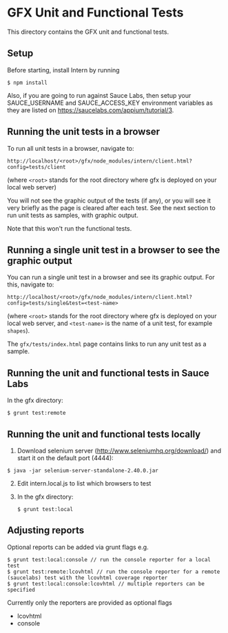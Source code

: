 # GFX Unit and Functional Tests

This directory contains the GFX unit and functional tests.

## Setup

Before starting, install Intern by running

```
$ npm install
```

Also, if you are going to run against Sauce Labs, then
setup your SAUCE_USERNAME and SAUCE_ACCESS_KEY environment variables as they are listed
on https://saucelabs.com/appium/tutorial/3.


## Running the unit tests in a browser

To run all unit tests in a browser, navigate to:

```
http://localhost/<root>/gfx/node_modules/intern/client.html?config=tests/client
```

(where `<root>` stands for the root directory where gfx is deployed on your local web server)

You will not see the graphic output of the tests (if any), or you will see it very briefly as the page is cleared
after each test. See the next section to run unit tests as samples, with graphic output.

Note that this won't run the functional tests.


## Running a single unit test in a browser to see the graphic output

You can run a single unit test in a browser and see its graphic output. For this, navigate to:

```
http://localhost/<root>/gfx/node_modules/intern/client.html?config=tests/single&test=<test-name>
```

(where `<root>` stands for the root directory where gfx is deployed on your local web server, and `<test-name>` is the
name of a unit test, for example `shapes`).

The `gfx/tests/index.html` page contains links to run any unit test as a sample.

## Running the unit and functional tests in Sauce Labs

In the gfx directory:

```
$ grunt test:remote
```

## Running the unit and functional tests locally

1) Download selenium server (http://www.seleniumhq.org/download/) and start it on the default port (4444):

```
$ java -jar selenium-server-standalone-2.40.0.jar
```

2) Edit intern.local.js to list which browsers to test

3) In the gfx directory:

   ```
   $ grunt test:local
   ```


## Adjusting reports

Optional reports can be added via grunt flags e.g.

    $ grunt test:local:console // run the console reporter for a local test
    $ grunt test:remote:lcovhtml // run the console reporter for a remote (saucelabs) test with the lcovhtml coverage reporter
    $ grunt test:local:console:lcovhtml // multiple reporters can be specified

Currently only the reporters are provided as optional flags
   * lcovhtml
   * console

